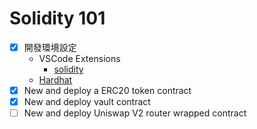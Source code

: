 # Solidity 101

- [x] 開發環境設定
  - VSCode Extensions
    - [solidity](https://marketplace.visualstudio.com/items?itemName=JuanBlanco.solidity)
  - [Hardhat](https://hardhat.org/)
- [x] New and deploy a ERC20 token contract
- [x] New and deploy vault contract
- [ ] New and deploy Uniswap V2 router wrapped contract
